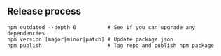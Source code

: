 Release process
---------------

    npm outdated --depth 0          # See if you can upgrade any dependencies
    npm version [major|minor|patch] # Update package.json
    npm publish                     # Tag repo and publish npm package

